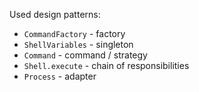 Used design patterns: 

* `CommandFactory` - factory
* `ShellVariables` - singleton
* `Command` - command / strategy
* `Shell.execute` - chain of responsibilities
* `Process` - adapter
